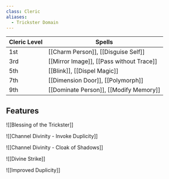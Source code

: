 ```yaml
---
class: Cleric
aliases:
  - Trickster Domain
---
```



| Cleric Level | Spells                                   |
| ------------ | ---------------------------------------- |
| 1st          | [[Charm Person]], [[Disguise Self]]      |
| 3rd          | [[Mirror Image]], [[Pass without Trace]] |
| 5th          | [[Blink]], [[Dispel Magic]]              |
| 7th          | [[Dimension Door]], [[Polymorph]]        |
| 9th          | [[Dominate Person]], [[Modify Memory]]   |

## Features
![[Blessing of the Trickster]]

![[Channel Divinity - Invoke Duplicity]]

![[Channel Divinity - Cloak of Shadows]]

![[Divine Strike]]

![[Improved Duplicity]]